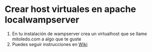 # Crear host virtuales en apache localwampserver

1. En tu instalación de wampserver crea un virtualhost que se llame mitoledo.com a algo que te guste
2. Puedes seguir instrucciones en [Wiki](https://github.com/DesarrollowebToledo/EjerciciosPHP/wiki/Host-virtuales-en-Apache) 
